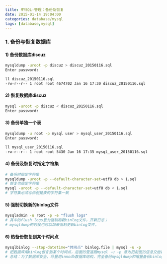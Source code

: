```yaml
---
title: MYSQL-管理：备份及恢复
date: 2015-01-14 19:04:00
categories: database/mysql
tags: [database,mysql]
---
```


### 1. 备份与恢复数据库
#### 1) 备份数据库discuz
``` bash
mysqldump -uroot -p discuz > discuz_20150116.sql
Enter password:

ll discuz_20150116.sql
-rw-r--r-- 1 root root 4674702 Jan 16 17:30 discuz_20150116.sql
```

#### 2) 恢复数据库discuz
``` bash
mysql -uroot -p discuz < discuz_20150116.sql
Enter password:
```

#### 3) 备份单独一个表
``` bash
mysqldump -u root -p mysql user > mysql_user_20150116.sql
Enter password:

ll mysql_user_20150116.sql
-rw-r--r-- 1 root root 5430 Jan 16 17:35 mysql_user_20150116.sql
```

#### 4) 备份及恢复时指定字符集
``` bash
# 备份时指定字符集
mysqldump -uroot -p --default-character-set=utf8 db > 1.sql
# 恢复也指定字符集
mysql -uroot -p --default-character-set=utf8 db < 1.sql
# 字符集必须与你创建表的字符集一致
```

#### 5) 强制切换新的binlog文件
``` bash
mysqladmin -u root -p -e "flush logs"
# 其中的flush logs意为强制刷新binlog文件，开新日志；
# mysqldump的时候也可以加来强制更新binlog文件。
```

#### 6) 热备份恢复到某个时间点
``` bash
mysqlbinlog --stop-datetime="时间点" binlog.file | mysql -u -p
# 把数据库用binlog恢复到某个时间点，后面的管道跟mysql -u -p 意为把前面的信息交给数据库执行
# 总结：为了数据库安全，尽量用innodb数据库结构，完全备份mysqldump和增量备份binlog的mysqlbinlog方式备份。
```
